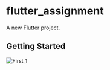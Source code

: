 # flutter_assignment

A new Flutter project.

## Getting Started

![First_1](https://res.cloudinary.com/dftjtnazj/image/upload/v1686593238/hqu60z6k5vr6lbnyy6gp.png)

